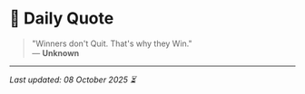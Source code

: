 # 📜 Daily Quote

> "Winners don't Quit. That's why they Win."  
> — **Unknown**

---

_Last updated: 08 October 2025 ⏳_
